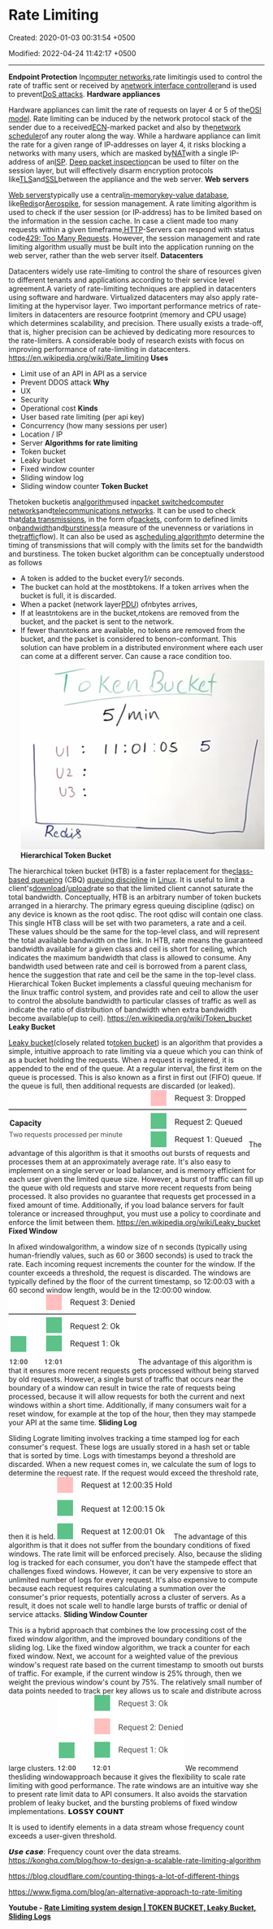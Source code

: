 # Rate Limiting

Created: 2020-01-03 00:31:54 +0500

Modified: 2022-04-24 11:42:17 +0500

---

**Endpoint Protection**
In[computer networks](https://en.wikipedia.org/wiki/Computer_network),rate limitingis used to control the rate of traffic sent or received by a[network interface controller](https://en.wikipedia.org/wiki/Network_interface_controller)and is used to prevent[DoS attacks](https://en.wikipedia.org/wiki/Denial-of-service_attack).
**Hardware appliances**

Hardware appliances can limit the rate of requests on layer 4 or 5 of the[OSI model](https://en.wikipedia.org/wiki/OSI_model).
Rate limiting can be induced by the network protocol stack of the sender due to a received[ECN](https://en.wikipedia.org/wiki/Explicit_Congestion_Notification)-marked packet and also by the[network scheduler](https://en.wikipedia.org/wiki/Network_scheduler)of any router along the way.
While a hardware appliance can limit the rate for a given range of IP-addresses on layer 4, it risks blocking a networks with many users, which are masked by[NAT](https://en.wikipedia.org/wiki/Network_address_translation)with a single IP-address of an[ISP](https://en.wikipedia.org/wiki/Internet_service_provider).
[Deep packet inspection](https://en.wikipedia.org/wiki/Deep_packet_inspection)can be used to filter on the session layer, but will effectively disarm encryption protocols like[TLS](https://en.wikipedia.org/wiki/Transport_Layer_Security)and[SSL](https://en.wikipedia.org/wiki/Secure_Sockets_Layer)between the appliance and the web server.
**Web servers**

[Web servers](https://en.wikipedia.org/wiki/Web_server)typically use a central[in-memory](https://en.wikipedia.org/wiki/In-memory_database)[key-value database](https://en.wikipedia.org/wiki/Key-value_database), like[Redis](https://en.wikipedia.org/wiki/Redis)or[Aerospike](https://en.wikipedia.org/wiki/Aerospike_(database)), for session management. A rate limiting algorithm is used to check if the user session (or IP-address) has to be limited based on the information in the session cache.
In case a client made too many requests within a given timeframe,[HTTP](https://en.wikipedia.org/wiki/Hypertext_Transfer_Protocol)-Servers can respond with status code[429: Too Many Requests](https://en.wikipedia.org/wiki/List_of_HTTP_status_codes#429_Too_Many_Requests).
However, the session management and rate limiting algorithm usually must be built into the application running on the web server, rather than the web server itself.
**Datacenters**

Datacenters widely use rate-limiting to control the share of resources given to different tenants and applications according to their service level agreement.A variety of rate-limiting techniques are applied in datacenters using software and hardware. Virtualized datacenters may also apply rate-limiting at the hypervisor layer. Two important performance metrics of rate-limiters in datacenters are resource footprint (memory and CPU usage) which determines scalability, and precision. There usually exists a trade-off, that is, higher precision can be achieved by dedicating more resources to the rate-limiters. A considerable body of research exists with focus on improving performance of rate-limiting in datacenters.
<https://en.wikipedia.org/wiki/Rate_limiting>
**Uses**
-   Limit use of an API in API as a service
-   Prevent DDOS attack
**Why**
-   UX
-   Security
-   Operational cost
**Kinds**
-   User based rate limiting (per api key)
-   Concurrency (how many sessions per user)
-   Location / IP
-   Server
**Algorithms for rate limiting**
-   Token bucket
-   Leaky bucket
-   Fixed window counter
-   Sliding window log
-   Sliding window counter
**Token Bucket**

Thetoken bucketis an[algorithm](https://en.wikipedia.org/wiki/Algorithm)used in[packet switched](https://en.wikipedia.org/wiki/Packet-switching)[computer networks](https://en.wikipedia.org/wiki/Computer_network)and[telecommunications networks](https://en.wikipedia.org/wiki/Telecommunication). It can be used to check that[data transmissions](https://en.wikipedia.org/wiki/Data_transmission), in the form of[packets](https://en.wikipedia.org/wiki/Network_packet), conform to defined limits on[bandwidth](https://en.wikipedia.org/wiki/Bandwidth_(computing))and[burstiness](https://en.wikipedia.org/wiki/Burst_transmission)(a measure of the unevenness or variations in the[traffic](https://en.wikipedia.org/wiki/Network_traffic_measurement)flow). It can also be used as a[scheduling algorithm](https://en.wikipedia.org/wiki/Scheduling_algorithm)to determine the timing of transmissions that will comply with the limits set for the bandwidth and burstiness.
The token bucket algorithm can be conceptually understood as follows
-   A token is added to the bucket every*1/r* seconds.
-   The bucket can hold at the most*b*tokens. If a token arrives when the bucket is full, it is discarded.
-   When a packet (network layer[PDU](https://en.wikipedia.org/wiki/Protocol_data_unit)) of*n*bytes arrives,
-   If at least*n*tokens are in the bucket,*n*tokens are removed from the bucket, and the packet is sent to the network.
-   If fewer than*n*tokens are available, no tokens are removed from the bucket, and the packet is considered to benon-conformant.
This solution can have problem in a distributed environment where each user can come at a different server. Can cause a race condition too.
![/ c 1<611 (Buckcf 5 /vmin Il : OJ : OS 5 U2 ](media/Rate-Limiting-image1.png)
**Hierarchical Token Bucket**

The hierarchical token bucket (HTB) is a faster replacement for the[class-based queueing](https://en.wikipedia.org/wiki/Class-based_queueing) (CBQ) [queuing discipline](https://en.wikipedia.org/wiki/Queuing_discipline) in [Linux](https://en.wikipedia.org/wiki/Linux). It is useful to limit a client's[download](https://en.wikipedia.org/wiki/Download)/[upload](https://en.wikipedia.org/wiki/Upload)rate so that the limited client cannot saturate the total bandwidth.
Conceptually, HTB is an arbitrary number of token buckets arranged in a hierarchy. The primary egress queuing discipline (qdisc) on any device is known as the root qdisc. The root qdisc will contain one class. This single HTB class will be set with two parameters, a rate and a ceil. These values should be the same for the top-level class, and will represent the total available bandwidth on the link.
In HTB, rate means the guaranteed bandwidth available for a given class and ceil is short for ceiling, which indicates the maximum bandwidth that class is allowed to consume. Any bandwidth used between rate and ceil is borrowed from a parent class, hence the suggestion that rate and ceil be the same in the top-level class.
Hierarchical Token Bucket implements a classful queuing mechanism for the linux traffic control system, and provides rate and ceil to allow the user to control the absolute bandwidth to particular classes of traffic as well as indicate the ratio of distribution of bandwidth when extra bandwidth become available(up to ceil).
<https://en.wikipedia.org/wiki/Token_bucket>
**Leaky Bucket**

[Leaky bucket](https://en.wikipedia.org/wiki/Leaky_bucket)(closely related to[token bucket](https://en.wikipedia.org/wiki/Token_bucket)) is an algorithm that provides a simple, intuitive approach to rate limiting via a queue which you can think of as a bucket holding the requests. When a request is registered, it is appended to the end of the queue. At a regular interval, the first item on the queue is processed. This is also known as a first in first out (FIFO) queue. If the queue is full, then additional requests are discarded (or leaked).
![Capacity Two requests processed per minute Request 3: Dropped Request 2: Queued Request 1: Queued ](media/Rate-Limiting-image2.png)
The advantage of this algorithm is that it smooths out bursts of requests and processes them at an approximately average rate. It's also easy to implement on a single server or load balancer, and is memory efficient for each user given the limited queue size.
However, a burst of traffic can fill up the queue with old requests and starve more recent requests from being processed. It also provides no guarantee that requests get processed in a fixed amount of time. Additionally, if you load balance servers for fault tolerance or increased throughput, you must use a policy to coordinate and enforce the limit between them.
<https://en.wikipedia.org/wiki/Leaky_bucket>
**Fixed Window**

In afixed windowalgorithm, a window size of n seconds (typically using human-friendly values, such as 60 or 3600 seconds) is used to track the rate. Each incoming request increments the counter for the window. If the counter exceeds a threshold, the request is discarded. The windows are typically defined by the floor of the current timestamp, so 12:00:03 with a 60 second window length, would be in the 12:00:00 window.
![12:00 Request 3: Denied Request 2: Ok Request 1: Ok 12:01 ](media/Rate-Limiting-image3.png)
The advantage of this algorithm is that it ensures more recent requests gets processed without being starved by old requests. However, a single burst of traffic that occurs near the boundary of a window can result in twice the rate of requests being processed, because it will allow requests for both the current and next windows within a short time. Additionally, if many consumers wait for a reset window, for example at the top of the hour, then they may stampede your API at the same time.
**Sliding Log**

Sliding Lograte limiting involves tracking a time stamped log for each consumer's request. These logs are usually stored in a hash set or table that is sorted by time. Logs with timestamps beyond a threshold are discarded. When a new request comes in, we calculate the sum of logs to determine the request rate. If the request would exceed the threshold rate, then it is held.
![Request at 12:00:35 Holc Request at 12:00:15 0k Request at 12:00:01 0k ](media/Rate-Limiting-image4.png)
The advantage of this algorithm is that it does not suffer from the boundary conditions of fixed windows. The rate limit will be enforced precisely. Also, because the sliding log is tracked for each consumer, you don't have the stampede effect that challenges fixed windows. However, it can be very expensive to store an unlimited number of logs for every request. It's also expensive to compute because each request requires calculating a summation over the consumer's prior requests, potentially across a cluster of servers. As a result, it does not scale well to handle large bursts of traffic or denial of service attacks.
**Sliding Window Counter**

This is a hybrid approach that combines the low processing cost of the fixed window algorithm, and the improved boundary conditions of the sliding log. Like the fixed window algorithm, we track a counter for each fixed window. Next, we account for a weighted value of the previous window's request rate based on the current timestamp to smooth out bursts of traffic. For example, if the current window is 25% through, then we weight the previous window's count by 75%. The relatively small number of data points needed to track per key allows us to scale and distribute across large clusters.
![Request 3: Ok Request 2: Denied Request 1: Ok ](media/Rate-Limiting-image5.png)
We recommend thesliding windowapproach because it gives the flexibility to scale rate limiting with good performance. The rate windows are an intuitive way she to present rate limit data to API consumers. It also avoids the starvation problem of leaky bucket, and the bursting problems of fixed window implementations.
𝗟𝗢𝗦𝗦𝗬 𝗖𝗢𝗨𝗡𝗧

It is used to identify elements in a data stream whose frequency count exceeds a user-given threshold.

𝙐𝙨𝙚 𝙘𝙖𝙨𝙚: Frequency count over the data streams.
<https://konghq.com/blog/how-to-design-a-scalable-rate-limiting-algorithm>

<https://blog.cloudflare.com/counting-things-a-lot-of-different-things>

<https://www.figma.com/blog/an-alternative-approach-to-rate-limiting>

**Youtube - [Rate Limiting system design | TOKEN BUCKET, Leaky Bucket, Sliding Logs](https://www.youtube.com/watch?v=mhUQe4BKZXs)**